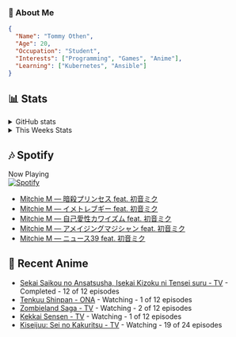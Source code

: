 ### 👋 About Me
```json
{
  "Name": "Tommy Othen",
  "Age": 20,
  "Occupation": "Student",
  "Interests": ["Programming", "Games", "Anime"],
  "Learning": ["Kubernetes", "Ansible"]
}
```

## 📊 Stats
<details>
  <summary>GitHub stats</summary>
  <a href="https://github.com/anuraghazra/github-readme-stats">
    <img src="https://github-readme-stats.vercel.app/api?username=DaSushiAsian&show_icons=true&count_private=true&hide=prs,issues">
  </a>
</details>

<details>
  <summary>This Weeks Stats</summary>
  <a href="https://github.com/anuraghazra/github-readme-stats">
    <img src="https://github-readme-stats.vercel.app/api/wakatime?username=DaSushiAsian&cache_seconds=1800&custom_title=Top Languages">
  </a>
</details>

## 🎶 Spotify
Now Playing\
[![Spotify](https://novatorem-dasushiasian.vercel.app/api/spotify)](https://open.spotify.com/user/g90805640970)
<!-- LASTFM:START -->
* [Mitchie M — 暗殺プリンセス feat. 初音ミク](https://www.last.fm/music/Mitchie+M/_/%E6%9A%97%E6%AE%BA%E3%83%97%E3%83%AA%E3%83%B3%E3%82%BB%E3%82%B9+feat.+%E5%88%9D%E9%9F%B3%E3%83%9F%E3%82%AF)
* [Mitchie M — イメトレブギー feat. 初音ミク](https://www.last.fm/music/Mitchie+M/_/%E3%82%A4%E3%83%A1%E3%83%88%E3%83%AC%E3%83%96%E3%82%AE%E3%83%BC+feat.+%E5%88%9D%E9%9F%B3%E3%83%9F%E3%82%AF)
* [Mitchie M — 自己愛性カワイズム feat. 初音ミク](https://www.last.fm/music/Mitchie+M/_/%E8%87%AA%E5%B7%B1%E6%84%9B%E6%80%A7%E3%82%AB%E3%83%AF%E3%82%A4%E3%82%BA%E3%83%A0+feat.+%E5%88%9D%E9%9F%B3%E3%83%9F%E3%82%AF)
* [Mitchie M — アメイジングマジシャン feat. 初音ミク](https://www.last.fm/music/Mitchie+M/_/%E3%82%A2%E3%83%A1%E3%82%A4%E3%82%B8%E3%83%B3%E3%82%B0%E3%83%9E%E3%82%B8%E3%82%B7%E3%83%A3%E3%83%B3+feat.+%E5%88%9D%E9%9F%B3%E3%83%9F%E3%82%AF)
* [Mitchie M — ニュース39 feat. 初音ミク](https://www.last.fm/music/Mitchie+M/_/%E3%83%8B%E3%83%A5%E3%83%BC%E3%82%B939+feat.+%E5%88%9D%E9%9F%B3%E3%83%9F%E3%82%AF)<!-- LASTFM:END -->

## 🗻 Recent Anime
<!-- ANIME-LIST:START -->
* [Sekai Saikou no Ansatsusha, Isekai Kizoku ni Tensei suru - TV](https://myanimelist.net/anime/47790/Sekai_Saikou_no_Ansatsusha_Isekai_Kizoku_ni_Tensei_suru) - Completed - 12 of 12 episodes
* [Tenkuu Shinpan - ONA](https://myanimelist.net/anime/43690/Tenkuu_Shinpan) - Watching - 1 of 12 episodes
* [Zombieland Saga - TV](https://myanimelist.net/anime/37976/Zombieland_Saga) - Watching - 2 of 12 episodes
* [Kekkai Sensen - TV](https://myanimelist.net/anime/24439/Kekkai_Sensen) - Watching - 1 of 12 episodes
* [Kiseijuu: Sei no Kakuritsu - TV](https://myanimelist.net/anime/22535/Kiseijuu__Sei_no_Kakuritsu) - Watching - 19 of 24 episodes<!-- ANIME-LIST:END -->
